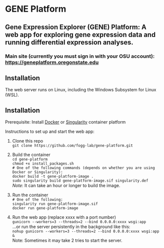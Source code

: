 # GENE Platform

## Gene Expression Explorer (GENE) Platform: A web app for exploring gene expression data and running differential expression analyses.

### Main site (currently you must sign in with your OSU account): https://geneplatform.oregonstate.edu

## Installation
The web server runs on Linux, including the Windows Subsystem for Linux (WSL).

## Installation

Prerequisite: Install [Docker](https://docs.docker.com/get-docker/) or [Singularity](https://docs.sylabs.io/guides/3.0/user-guide/installation.html) container platform

Instructions to set up and start the web app:  
1. Clone this repo  
  `git clone https://github.com/fogg-lab/gene-platform.git`  

2. Build the container  
  `cd gene-platform`  
  `chmod +x install_packages.sh`  
  `# One of the following commands (depends on whether you are using Docker or Singularity):`  
  `docker build -t gene-platform-image .`  
  `sudo singularity build gene-platform-image.sif singularity.def`  
  *Note*: It can take an hour or longer to build the image.  

3. Run the container  
  `# One of the following:`  
  `singularity run gene-platform-image.sif`  
  `docker run gene-platform-image`

4. Run the web app (replace xxxx with a port number)  
  `gunicorn --workers=3 --threads=2 --bind 0.0.0.0:xxxx wsgi:app`  
  ...or run the server persistently in the background like this:  
  `nohup gunicorn --workers=3 --threads=2 --bind 0.0.0.0:xxxx wsgi:app &`  
  Note: Sometimes it may take 2 tries to start the server.  
